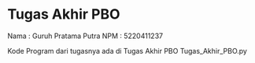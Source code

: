 # Tugas Akhir PBO

Nama : Guruh Pratama Putra
NPM  : 5220411237

Kode Program dari tugasnya ada di Tugas Akhir PBO Tugas_Akhir_PBO.py
